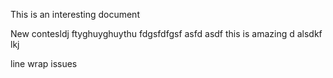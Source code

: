 This is an interesting document

New contesldj
ftyghuyghuythu
fdgsfdfgsf
asfd
asdf
this is amazing
d
alsdkf
lkj

line wrap issues

